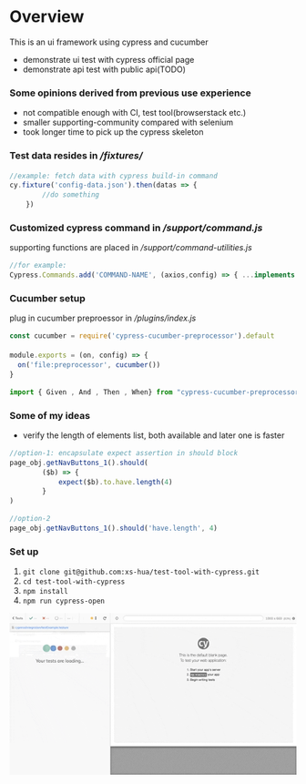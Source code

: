 
# Overview

This is an ui framework using cypress and cucumber

- demonstrate ui test with cypress official page
- demonstrate api test with public api(TODO)

### Some opinions derived from previous use experience ###
- not compatible enough with CI, test tool(browserstack etc.)
- smaller supporting-community compared with selenium
- took longer time to pick up the cypress skeleton

### Test data resides in */fixtures/* ###

```javascript
//example: fetch data with cypress build-in command
cy.fixture('config-data.json').then(datas => {
        //do something
    })
```

### Customized cypress command in */support/command.js* ###
supporting functions are placed in */support/command-utilities.js*

```javascript
//for example:
Cypress.Commands.add('COMMAND-NAME', (axios,config) => { ...implements something... })
```

### Cucumber setup ###
plug in cucumber preproessor in */plugins/index.js*

```javascript
const cucumber = require('cypress-cucumber-preprocessor').default

module.exports = (on, config) => {
  on('file:preprocessor', cucumber())
}
```
```javascript
import { Given , And , Then , When} from "cypress-cucumber-preprocessor/steps";
```

### Some of my ideas ###
- verify the length of elements list, both available and later one is faster

```javascript
//option-1: encapsulate expect assertion in should block
page_obj.getNavButtons_1().should(
        ($b) => {
            expect($b).to.have.length(4)
        }
)
```

```javascript
//option-2
page_obj.getNavButtons_1().should('have.length', 4)
```

### Set up ###

1. ```git clone git@github.com:xs-hua/test-tool-with-cypress.git```
2. ```cd test-tool-with-cypress```
3. ```npm install```
4. ```npm run cypress-open```

<img src="./example/demo.gif">




